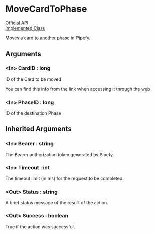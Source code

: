 # MoveCardToPhase

[Official API](https://api-docs.pipefy.com/reference/mutations/moveCard/)  
[Implemented Class](../Capgemini.Pipefy/TableRecord/MoveCardToPhase.cs)

Moves a card to another phase in Pipefy.

## Arguments

### &lt;In&gt; CardID : long

ID of the Card to be moved

You can find this info from the link when accessing it through the web

### &lt;In&gt; PhaseID : long

ID of the destination Phase

## Inherited Arguments

### &lt;In&gt; Bearer : string

The Bearer authorization token generated by Pipefy.

### &lt;In&gt; Timeout : int

The timeout limit (in ms) for the request to be completed.

### &lt;Out&gt; Status : string

A brief status message of the result of the action.

### &lt;Out&gt; Success : boolean

True if the action was successful.